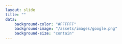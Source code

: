 ```yaml
---
layout: slide
title: ""
data:
    background-color: "#FFFFFF"
    background-image: "/assets/images/google.png"
    background-size: "contain"
---
```


